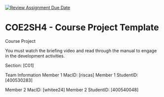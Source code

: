 [![Review Assignment Due Date](https://classroom.github.com/assets/deadline-readme-button-22041afd0340ce965d47ae6ef1cefeee28c7c493a6346c4f15d667ab976d596c.svg)](https://classroom.github.com/a/mLqiHWLE)
# COE2SH4 - Course Project Template
Course Project

You must watch the briefing video and read through the manual to engage in the development activities.


Section: [C01]

Team Information
Member 1 MacID: [riscas]
Member 1 StudentID: [400530283]

Member 2 MacID: [whitee24]
Member 2 StudentID: [400540048]
